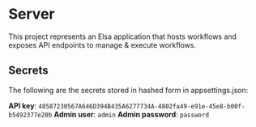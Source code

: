 # Server

This project represents an Elsa application that hosts workflows and exposes API endpoints to manage & execute workflows.

## Secrets
The following are the secrets stored in hashed form in appsettings.json:

**API key**: `48587230567A646D394B435A6277734A-4802fa49-e91e-45e8-b00f-b5492377e20b`
**Admin user**: `admin`
**Admin password**: `password`